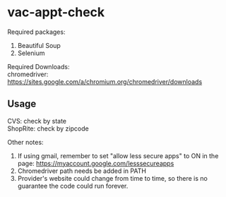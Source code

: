# vac-appt-check

Required packages:<br>
1. Beautiful Soup<br>
2. Selenium<br>

Required Downloads:<br>
chromedriver: https://sites.google.com/a/chromium.org/chromedriver/downloads <br>
## Usage
CVS: check by state<br>
ShopRite: check by zipcode<br>

Other notes:<br>
1. If using gmail, remember to set "allow less secure apps" to ON in the page: https://myaccount.google.com/lesssecureapps <br>
2. Chromedriver path needs be added in PATH 
3. Provider's website could change from time to time, so there is no guarantee the code could run forever.

